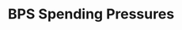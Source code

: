 ---
layout: bos_content
permalink: /featured-analysis/bps-spending-pressures/
title: BPS Spending Pressures
components:
- breadcrumbs:
  - title: Home
    url: "/"
  - title: Budget
    url: "/budget"
  - title: Featured Analysis
    url: "/featured-analysis/"
  - current: BPS Spending Pressures
  - published: 4/13/17
- intro:
  - title: BPS spending pressures
    short_desc: >
      As mentioned previously, four of the five main drivers that attribute to 
      yearly budgetary challenges at BPS are cost related. BPS spends 45% more per 
      pupil than comparable districts.
    description: >
      This amounts to about $6,400 more per pupil than comparison districts after 
      adjusting for Boston’s higher cost of living. 
    sidebar_menu: true    
- text_block:
  - title: Cost per pupil in Boston
    body: >
      This cost can be directly linked to the following occurrences:
- text_col_3:
  - col: >
      <ul>
        <li>BPS spends nearly five times the average per pupil amount on transportation 
        of the 200 largest districts in the country.</li>
        <li>Boston spends 3.1 times more on transportation costs per Special Education student 
        than comparison districts.  BPS has seen an increased number of students assigned to 
        door-to-do pick-up versus corner bus stop pick-up.</li>
        <li>Due to the size of Boston’s school buildings, BPS’ elementary schools are 140 
        students smaller while their secondary schools are 220 students smaller than peer districts. 
        This causes BPS to spend 35% more per-pupil on school-based administration services.</li>
      </ul>
  - col: >
      <ul>
        <li>20% of BPS students receive special education services compared to the national average 
        of 13%. BPS spends nearly one fourth of its budget on special education, which is 53% 
        greater than the comparison average.</li>
        <li>BPS also pays teachers more than comparison districts on average (adjusted for cost 
        of living). BPS total compensation is 29% higher than the comparison average and 
        the average teacher salary is over $90,000 even before healthcare and pension costs.</li>
      </ul>
  - col: >
      <h5>Transportation and special education</h5>
      <p>Not only is BPS spending a large portion of its budget in areas such as transportation 
      and special education, but these areas also see the fastest rate of cost growth. This limits 
      the District’s ability to make substantial investments in other areas.</p>
- grid:
  - grid_title: More budget analysis
  - title: Handy dandy title
    body: >
      Tempting copy that would make someone click this featured analysis card.
    img: https://www.boston.gov/sites/default/files/styles/grid_card_image/public/allston2.jpg?itok=jMsIfnJ6
    link: /#/
  - title: This one's witty, too
    body: >
      Tempting copy that would make someone click this featured analysis card.
    img: https://www.boston.gov/sites/default/files/styles/grid_card_image/public/backbay5.jpg?itok=sA4Mz_05
    link: /#/
  - title: Rumple Stiltskin
    body: >
      Tempting copy that would make someone click this featured analysis card.
    img: https://www.boston.gov/sites/default/files/styles/grid_card_image/public/bayvillage3.jpg?itok=iDf79UIP
    link: /#/
---